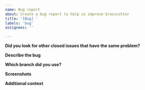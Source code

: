 ```yaml
---
name: Bug report
about: Create a bug report to help us improve Grasscutter
title: '[Bug] '
labels: 'bug'
assignees: ''

---
```

<!--- PLEASE ONLY USE this form for bug reporting -->
<!--- If you are looking for help or having problems while setting up Grasscutter, please visit the Discord server instead -->
<!--- 如果你在搭建 GrassCutter 时遇到问题需要寻求他人帮助，请加入 Discord 服务器询问。-->
<!--- Grasscutter Discord: https://discord.gg/grasscutter -->
<!--- Non bug related issues will be closed immediately to keep the workspace organized. -->

**Did you look for other closed issues that have the same problem?**
<!--- It will be easier for us to solve the bug if there is less duplication of this problem. -->

**Describe the bug**
<!--- A clear and concise description of what the bug is. -->

**Which branch did you use?**
<!--- Use `java -jar grasscutter.jar -version` to grab the version information -->
<!--- Example: 
  Grasscutter version: 1.1.1-dev
  Git Hash: d80f313
-->

**Screenshots**
<!--- If applicable, add screenshots to help explain your problem. -->

**Additional context**
<!--- Add any other context about the problem here. -->
